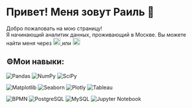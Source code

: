 # Привет! Меня зовут Раиль 👋
Добро пожаловать на мою страницу! <br>
Я начинающий аналитик данных, проживающий в Москве. 
Вы можете найти меня через 
<a href="https://t.me/raiffeisen4">
  <img src="https://cdn.jsdelivr.net/npm/simple-icons@v9/icons/telegram.svg" width="20" height="20" alt="Telegram">
</a> 
или 
<a href="mailto:frr082004@gmail.com">
  <img src="https://cdn.jsdelivr.net/npm/simple-icons@v9/icons/gmail.svg" width="20" height="20" alt="Gmail">
</a>
## ⚙️Мои навыки:
![Pandas](https://img.shields.io/badge/Pandas-150458?style=for-the-badge&logo=pandas&logoColor=white)
![NumPy](https://img.shields.io/badge/NumPy-013243?style=for-the-badge&logo=numpy&logoColor=white)
![SciPy](https://img.shields.io/badge/SciPy-8CAAE6?style=for-the-badge&logo=scipy&logoColor=white)

![Matplotlib](https://img.shields.io/badge/Matplotlib-11557c?style=for-the-badge&logo=matplotlib&logoColor=white)
![Seaborn](https://img.shields.io/badge/Seaborn-4C72B0?style=for-the-badge&logo=python&logoColor=white)
![Plotly](https://img.shields.io/badge/Plotly-3F4F75?style=for-the-badge&logo=plotly&logoColor=white)
![Tableau](https://img.shields.io/badge/Tableau-E97627?style=for-the-badge&logo=tableau&logoColor=white)

![BPMN](https://img.shields.io/badge/BPMN-000000?style=for-the-badge&logo=uml&logoColor=white)
![PostgreSQL](https://img.shields.io/badge/PostgreSQL-336791?style=for-the-badge&logo=postgresql&logoColor=white)
![MySQL](https://img.shields.io/badge/MySQL-4479A1?style=for-the-badge&logo=mysql&logoColor=white)
![Jupyter Notebook](https://img.shields.io/badge/Jupyter-F37626?style=for-the-badge&logo=jupyter&logoColor=white)


